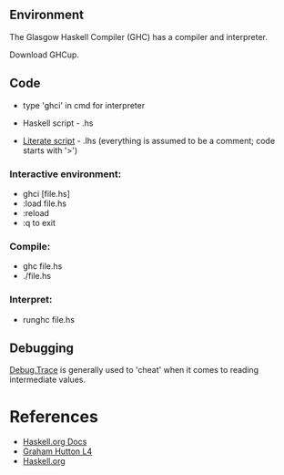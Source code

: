 ## Environment

The Glasgow Haskell Compiler (GHC) has a compiler and interpreter.

Download GHCup.
## Code
- type 'ghci' in cmd for interpreter

- Haskell script - .hs
- [Literate script](https://wiki.haskell.org/Literate_programming) - .lhs (everything is assumed to be a comment; code starts with '>')

### Interactive environment:
- ghci \[file.hs]
- :load file.hs
- :reload
- :q to exit
### Compile:
- ghc file.hs
- ./file.hs
### Interpret:
- runghc file.hs

## Debugging

[Debug.Trace](https://hackage.haskell.org/package/base-4.14.0.0/docs/Debug-Trace.html) is generally used to 'cheat' when it comes to reading intermediate values.
# References
- [Haskell.org Docs](https://www.haskell.org/downloads/)
- [Graham Hutton L4](https://www.youtube.com/watch?v=YtZIKujkSmU&list=PLF1Z-APd9zK7usPMx3LGMZEHrECUGodd3)
- [Haskell.org](https://www.haskell.org/ghcup/steps/)